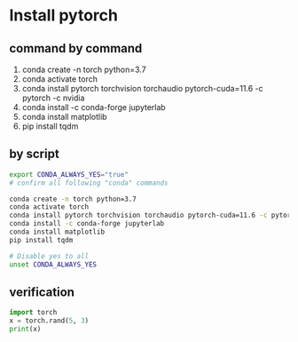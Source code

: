 # Install pytorch

## command by command
  1. conda create -n torch python=3.7 
  2. conda activate torch
  3. conda install pytorch torchvision torchaudio pytorch-cuda=11.6 -c pytorch -c nvidia
  4. conda install -c conda-forge jupyterlab 
  5. conda install matplotlib
  6. pip install tqdm

## by script
```bash   
export CONDA_ALWAYS_YES="true"
# confirm all following "conda" commands

conda create -n torch python=3.7 
conda activate torch
conda install pytorch torchvision torchaudio pytorch-cuda=11.6 -c pytorch -c nvidia 
conda install -c conda-forge jupyterlab
conda install matplotlib
pip install tqdm

# Disable yes to all
unset CONDA_ALWAYS_YES  
```

## verification
```python
import torch
x = torch.rand(5, 3)
print(x)
```
  
